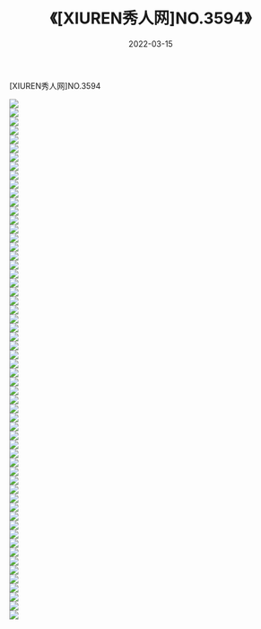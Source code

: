 ﻿---
layout: post
title:  《[XIUREN秀人网]NO.3594》
date:   2022-03-15
img: http://img.660000.xyz/Sharelink/秀人网/秀人网第04部分/[XIUREN秀人网]NO.3594/000.jpg
categories: [美女, 清纯, 唯美]
---

[XIUREN秀人网]NO.3594

 ![](http://img.660000.xyz/Sharelink/秀人网/秀人网第04部分/[XIUREN秀人网]NO.3594/001.jpg) <br>![](http://img.660000.xyz/Sharelink/秀人网/秀人网第04部分/[XIUREN秀人网]NO.3594/002.jpg) <br>![](http://img.660000.xyz/Sharelink/秀人网/秀人网第04部分/[XIUREN秀人网]NO.3594/003.jpg) <br>![](http://img.660000.xyz/Sharelink/秀人网/秀人网第04部分/[XIUREN秀人网]NO.3594/004.jpg) <br>![](http://img.660000.xyz/Sharelink/秀人网/秀人网第04部分/[XIUREN秀人网]NO.3594/005.jpg) <br>![](http://img.660000.xyz/Sharelink/秀人网/秀人网第04部分/[XIUREN秀人网]NO.3594/006.jpg) <br>![](http://img.660000.xyz/Sharelink/秀人网/秀人网第04部分/[XIUREN秀人网]NO.3594/007.jpg) <br>![](http://img.660000.xyz/Sharelink/秀人网/秀人网第04部分/[XIUREN秀人网]NO.3594/008.jpg) <br>![](http://img.660000.xyz/Sharelink/秀人网/秀人网第04部分/[XIUREN秀人网]NO.3594/009.jpg) <br>![](http://img.660000.xyz/Sharelink/秀人网/秀人网第04部分/[XIUREN秀人网]NO.3594/010.jpg) <br>![](http://img.660000.xyz/Sharelink/秀人网/秀人网第04部分/[XIUREN秀人网]NO.3594/011.jpg) <br>![](http://img.660000.xyz/Sharelink/秀人网/秀人网第04部分/[XIUREN秀人网]NO.3594/012.jpg) <br>![](http://img.660000.xyz/Sharelink/秀人网/秀人网第04部分/[XIUREN秀人网]NO.3594/013.jpg) <br>![](http://img.660000.xyz/Sharelink/秀人网/秀人网第04部分/[XIUREN秀人网]NO.3594/014.jpg) <br>![](http://img.660000.xyz/Sharelink/秀人网/秀人网第04部分/[XIUREN秀人网]NO.3594/015.jpg) <br>![](http://img.660000.xyz/Sharelink/秀人网/秀人网第04部分/[XIUREN秀人网]NO.3594/016.jpg) <br>![](http://img.660000.xyz/Sharelink/秀人网/秀人网第04部分/[XIUREN秀人网]NO.3594/017.jpg) <br>![](http://img.660000.xyz/Sharelink/秀人网/秀人网第04部分/[XIUREN秀人网]NO.3594/018.jpg) <br>![](http://img.660000.xyz/Sharelink/秀人网/秀人网第04部分/[XIUREN秀人网]NO.3594/019.jpg) <br>![](http://img.660000.xyz/Sharelink/秀人网/秀人网第04部分/[XIUREN秀人网]NO.3594/020.jpg) <br>![](http://img.660000.xyz/Sharelink/秀人网/秀人网第04部分/[XIUREN秀人网]NO.3594/021.jpg) <br>![](http://img.660000.xyz/Sharelink/秀人网/秀人网第04部分/[XIUREN秀人网]NO.3594/022.jpg) <br>![](http://img.660000.xyz/Sharelink/秀人网/秀人网第04部分/[XIUREN秀人网]NO.3594/023.jpg) <br>![](http://img.660000.xyz/Sharelink/秀人网/秀人网第04部分/[XIUREN秀人网]NO.3594/024.jpg) <br>![](http://img.660000.xyz/Sharelink/秀人网/秀人网第04部分/[XIUREN秀人网]NO.3594/025.jpg) <br>![](http://img.660000.xyz/Sharelink/秀人网/秀人网第04部分/[XIUREN秀人网]NO.3594/026.jpg) <br>![](http://img.660000.xyz/Sharelink/秀人网/秀人网第04部分/[XIUREN秀人网]NO.3594/027.jpg) <br>![](http://img.660000.xyz/Sharelink/秀人网/秀人网第04部分/[XIUREN秀人网]NO.3594/028.jpg) <br>![](http://img.660000.xyz/Sharelink/秀人网/秀人网第04部分/[XIUREN秀人网]NO.3594/029.jpg) <br>![](http://img.660000.xyz/Sharelink/秀人网/秀人网第04部分/[XIUREN秀人网]NO.3594/030.jpg) <br>![](http://img.660000.xyz/Sharelink/秀人网/秀人网第04部分/[XIUREN秀人网]NO.3594/031.jpg) <br>![](http://img.660000.xyz/Sharelink/秀人网/秀人网第04部分/[XIUREN秀人网]NO.3594/032.jpg) <br>![](http://img.660000.xyz/Sharelink/秀人网/秀人网第04部分/[XIUREN秀人网]NO.3594/033.jpg) <br>![](http://img.660000.xyz/Sharelink/秀人网/秀人网第04部分/[XIUREN秀人网]NO.3594/034.jpg) <br>![](http://img.660000.xyz/Sharelink/秀人网/秀人网第04部分/[XIUREN秀人网]NO.3594/035.jpg) <br>![](http://img.660000.xyz/Sharelink/秀人网/秀人网第04部分/[XIUREN秀人网]NO.3594/036.jpg) <br>![](http://img.660000.xyz/Sharelink/秀人网/秀人网第04部分/[XIUREN秀人网]NO.3594/037.jpg) <br>![](http://img.660000.xyz/Sharelink/秀人网/秀人网第04部分/[XIUREN秀人网]NO.3594/038.jpg) <br>![](http://img.660000.xyz/Sharelink/秀人网/秀人网第04部分/[XIUREN秀人网]NO.3594/039.jpg) <br>![](http://img.660000.xyz/Sharelink/秀人网/秀人网第04部分/[XIUREN秀人网]NO.3594/040.jpg) <br>![](http://img.660000.xyz/Sharelink/秀人网/秀人网第04部分/[XIUREN秀人网]NO.3594/041.jpg) <br>![](http://img.660000.xyz/Sharelink/秀人网/秀人网第04部分/[XIUREN秀人网]NO.3594/042.jpg) <br>![](http://img.660000.xyz/Sharelink/秀人网/秀人网第04部分/[XIUREN秀人网]NO.3594/043.jpg) <br>![](http://img.660000.xyz/Sharelink/秀人网/秀人网第04部分/[XIUREN秀人网]NO.3594/044.jpg) <br>![](http://img.660000.xyz/Sharelink/秀人网/秀人网第04部分/[XIUREN秀人网]NO.3594/045.jpg) <br>![](http://img.660000.xyz/Sharelink/秀人网/秀人网第04部分/[XIUREN秀人网]NO.3594/046.jpg) <br>![](http://img.660000.xyz/Sharelink/秀人网/秀人网第04部分/[XIUREN秀人网]NO.3594/047.jpg) <br>![](http://img.660000.xyz/Sharelink/秀人网/秀人网第04部分/[XIUREN秀人网]NO.3594/048.jpg) <br>![](http://img.660000.xyz/Sharelink/秀人网/秀人网第04部分/[XIUREN秀人网]NO.3594/049.jpg) <br>![](http://img.660000.xyz/Sharelink/秀人网/秀人网第04部分/[XIUREN秀人网]NO.3594/050.jpg) <br>![](http://img.660000.xyz/Sharelink/秀人网/秀人网第04部分/[XIUREN秀人网]NO.3594/051.jpg) <br>![](http://img.660000.xyz/Sharelink/秀人网/秀人网第04部分/[XIUREN秀人网]NO.3594/052.jpg) <br>![](http://img.660000.xyz/Sharelink/秀人网/秀人网第04部分/[XIUREN秀人网]NO.3594/053.jpg) <br>![](http://img.660000.xyz/Sharelink/秀人网/秀人网第04部分/[XIUREN秀人网]NO.3594/054.jpg) <br>![](http://img.660000.xyz/Sharelink/秀人网/秀人网第04部分/[XIUREN秀人网]NO.3594/055.jpg) <br>![](http://img.660000.xyz/Sharelink/秀人网/秀人网第04部分/[XIUREN秀人网]NO.3594/056.jpg) <br>![](http://img.660000.xyz/Sharelink/秀人网/秀人网第04部分/[XIUREN秀人网]NO.3594/057.jpg) <br>![](http://img.660000.xyz/Sharelink/秀人网/秀人网第04部分/[XIUREN秀人网]NO.3594/058.jpg) <br>